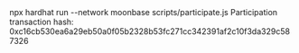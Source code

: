 <div id="termynal" data-termynal>
    <span data-ty="input">npx hardhat run --network moonbase scripts/participate.js</span>
    <span data-ty>Participation transaction hash: 0xc16cb530ea6a29eb50a0f05b2328b53fc271cc342391af2c10f3da329c587326</span>
    <span data-ty="input"> </span>
</div>
